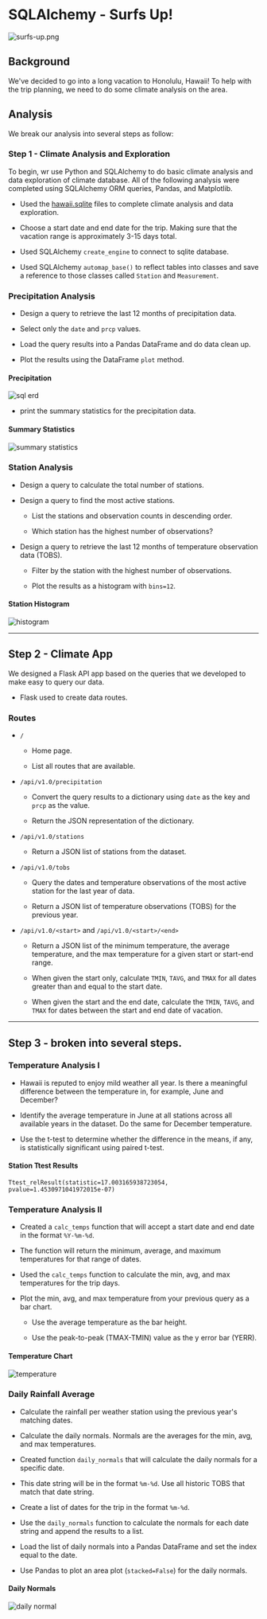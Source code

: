 # SQLAlchemy - Surfs Up!

![surfs-up.png](Images/surfs-up.png)

## Background

We've decided to go into a long vacation to Honolulu, Hawaii! To help with the trip planning, 
we need to do some climate analysis on the area.

## Analysis
 
We break our analysis into several steps as follow:

### Step 1 - Climate Analysis and Exploration

To begin, wr use Python and SQLAlchemy to do basic climate analysis and data exploration of climate database. 
All of the following analysis were completed using SQLAlchemy ORM queries, Pandas, and Matplotlib.

* Used the [hawaii.sqlite](Resources/hawaii.sqlite) files to complete climate analysis and data exploration.

* Choose a start date and end date for the trip. Making sure that the vacation range is approximately 3-15 days total.

* Used SQLAlchemy `create_engine` to connect to sqlite database.

* Used SQLAlchemy `automap_base()` to reflect tables into classes and save a reference to those classes called `Station` and `Measurement`.

### Precipitation Analysis

* Design a query to retrieve the last 12 months of precipitation data.

* Select only the `date` and `prcp` values.

* Load the query results into a Pandas DataFrame and do data clean up.

* Plot the results using the DataFrame `plot` method.

#### <a id="precipitation"></a>Precipitation
![sql erd](images/precipitation.png)

* print the summary statistics for the precipitation data.

#### <a id="summary-statistics"></a>Summary Statistics
![summary statistics](images/describe.png)

### Station Analysis

* Design a query to calculate the total number of stations.

* Design a query to find the most active stations.

  * List the stations and observation counts in descending order.

  * Which station has the highest number of observations?

* Design a query to retrieve the last 12 months of temperature observation data (TOBS).

  * Filter by the station with the highest number of observations.

  * Plot the results as a histogram with `bins=12`.

#### <a id="histogram"></a>Station Histogram
![histogram](images/histogram.png)

- - -

## Step 2 - Climate App
We designed a Flask API app based on the queries that we developed to make easy to query our data.

 * Flask used to create data routes.

### Routes

* `/`

  * Home page.

  * List all routes that are available.

* `/api/v1.0/precipitation`

  * Convert the query results to a dictionary using `date` as the key and `prcp` as the value.

  * Return the JSON representation of the dictionary.

* `/api/v1.0/stations`

  * Return a JSON list of stations from the dataset.

* `/api/v1.0/tobs`

  * Query the dates and temperature observations of the most active station for the last year of data.
  
  * Return a JSON list of temperature observations (TOBS) for the previous year.

* `/api/v1.0/<start>` and `/api/v1.0/<start>/<end>`

  * Return a JSON list of the minimum temperature, the average temperature, and the max temperature for a given start or start-end range.

  * When given the start only, calculate `TMIN`, `TAVG`, and `TMAX` for all dates greater than and equal to the start date.

  * When given the start and the end date, calculate the `TMIN`, `TAVG`, and `TMAX` for dates between the start and end date of vacation.

- - -

## Step 3 - broken into several steps.

### Temperature Analysis I

* Hawaii is reputed to enjoy mild weather all year. Is there a meaningful difference between the temperature in, for example, June and December?

* Identify the average temperature in June at all stations across all available years in the dataset. Do the same for December temperature.

* Use the t-test to determine whether the difference in the means, if any, is statistically significant using paired t-test.

#### <a id="test"></a>Station Ttest Results
```
Ttest_relResult(statistic=17.003165938723054, pvalue=1.4530971041972015e-07)
```

### Temperature Analysis II

* Created a `calc_temps` function that will accept a start date and end date in the format `%Y-%m-%d`. 

* The function will return the minimum, average, and maximum temperatures for that range of dates.

* Used the `calc_temps` function to calculate the min, avg, and max temperatures for the trip days.

* Plot the min, avg, and max temperature from your previous query as a bar chart.

  * Use the average temperature as the bar height.

  * Use the peak-to-peak (TMAX-TMIN) value as the y error bar (YERR).

#### <a id="temperature"></a>Temperature Chart
![temperature](images/temperature.png)

### Daily Rainfall Average

* Calculate the rainfall per weather station using the previous year's matching dates.

* Calculate the daily normals. Normals are the averages for the min, avg, and max temperatures.

* Created function `daily_normals` that will calculate the daily normals for a specific date. 

* This date string will be in the format `%m-%d`. Use all historic TOBS that match that date string.

* Create a list of dates for the trip in the format `%m-%d`. 

* Use the `daily_normals` function to calculate the normals for each date string and append the results to a list.

* Load the list of daily normals into a Pandas DataFrame and set the index equal to the date.

* Use Pandas to plot an area plot (`stacked=False`) for the daily normals.

#### <a id="daily-normal"></a>Daily Normals
![daily normal](images/normals.png)

